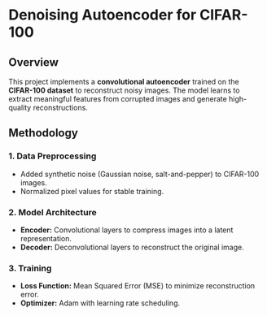 # Denoising Autoencoder for CIFAR-100

## **Overview**
This project implements a **convolutional autoencoder** trained on the **CIFAR-100 dataset** to reconstruct noisy images. The model learns to extract meaningful features from corrupted images and generate high-quality reconstructions.

## **Methodology**
### **1. Data Preprocessing**
- Added synthetic noise (Gaussian noise, salt-and-pepper) to CIFAR-100 images.
- Normalized pixel values for stable training.

### **2. Model Architecture**
- **Encoder:** Convolutional layers to compress images into a latent representation.
- **Decoder:** Deconvolutional layers to reconstruct the original image.

### **3. Training**
- **Loss Function:** Mean Squared Error (MSE) to minimize reconstruction error.
- **Optimizer:** Adam with learning rate scheduling.
